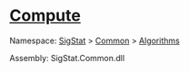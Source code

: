 # [Compute](./Dtw-100664150.md)

Namespace: [SigStat]() > [Common](./../../README.md) > [Algorithms](./../README.md)

Assembly: SigStat.Common.dll

